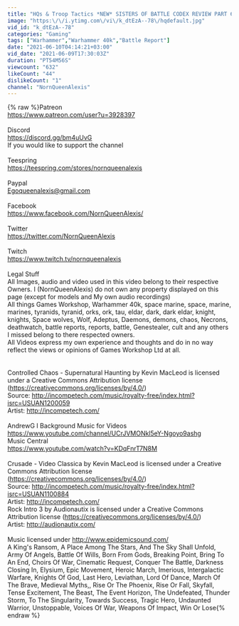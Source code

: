 ```yaml
---
title: "HQs & Troop Tactics *NEW* SISTERS OF BATTLE CODEX REVIEW PART 6"
image: "https:\/\/i.ytimg.com\/vi\/k_dtEzA--78\/hqdefault.jpg"
vid_id: "k_dtEzA--78"
categories: "Gaming"
tags: ["Warhammer","Warhammer 40k","Battle Report"]
date: "2021-06-10T04:14:21+03:00"
vid_date: "2021-06-09T17:30:03Z"
duration: "PT54M56S"
viewcount: "632"
likeCount: "44"
dislikeCount: "1"
channel: "NornQueenAlexis"
---
```

{% raw %}Patreon<br /><a rel="nofollow" target="blank" href="https://www.patreon.com/user?u=3928397">https://www.patreon.com/user?u=3928397</a> <br /><br />Discord<br /><a rel="nofollow" target="blank" href="https://discord.gg/bm4uUvG">https://discord.gg/bm4uUvG</a><br />If you would like to support the channel <br /><br />Teespring <br /><a rel="nofollow" target="blank" href="https://teespring.com/stores/nornqueenalexis">https://teespring.com/stores/nornqueenalexis</a><br /><br />Paypal <br />Egoqueenalexis@gmail.com<br /><br />Facebook<br /><a rel="nofollow" target="blank" href="https://www.facebook.com/NornQueenAlexis/">https://www.facebook.com/NornQueenAlexis/</a><br /><br />Twitter <br /><a rel="nofollow" target="blank" href="https://twitter.com/NornQueenAlexis">https://twitter.com/NornQueenAlexis</a><br /><br />Twitch <br /><a rel="nofollow" target="blank" href="https://www.twitch.tv/nornqueenalexis">https://www.twitch.tv/nornqueenalexis</a> <br /><br />Legal Stuff <br />All Images, audio and video used in this video belong to their respective Owners. I (NornQueenAlexis) do not own any property displayed on this page (except for models and My own audio recordings) <br />All things Games Workshop, Warhammer 40k, space marine, space, marine, marines, tyranids, tyranid, orks, ork, tau, eldar, dark, dark eldar, knight, knights, Space wolves, Wolf, Adeptus, Daemons, demons, chaos, Necrons, deathwatch, battle reports, reports, battle, Genestealer, cult and any others I missed belong to there respected owners.<br /> All Videos express my own experience and thoughts and do in no way reflect the views or opinions of Games Workshop Ltd at all.<br /><br /><br />Controlled Chaos - Supernatural Haunting by Kevin MacLeod is licensed under a Creative Commons Attribution license (<a rel="nofollow" target="blank" href="https://creativecommons.org/licenses/by/4.0/)">https://creativecommons.org/licenses/by/4.0/)</a><br />Source: <a rel="nofollow" target="blank" href="http://incompetech.com/music/royalty-free/index.html?isrc=USUAN1200059">http://incompetech.com/music/royalty-free/index.html?isrc=USUAN1200059</a><br />Artist: <a rel="nofollow" target="blank" href="http://incompetech.com/">http://incompetech.com/</a><br /><br />AndrewG I Background Music for Videos<br /><a rel="nofollow" target="blank" href="https://www.youtube.com/channel/UCrJVMONkl5eY-Ngoyo9ashg">https://www.youtube.com/channel/UCrJVMONkl5eY-Ngoyo9ashg</a><br />Music Central<br /><a rel="nofollow" target="blank" href="https://www.youtube.com/watch?v=KDqFnrT7N8M">https://www.youtube.com/watch?v=KDqFnrT7N8M</a><br /><br />Crusade - Video Classica by Kevin MacLeod is licensed under a Creative Commons Attribution license (<a rel="nofollow" target="blank" href="https://creativecommons.org/licenses/by/4.0/)">https://creativecommons.org/licenses/by/4.0/)</a><br />Source: <a rel="nofollow" target="blank" href="http://incompetech.com/music/royalty-free/index.html?isrc=USUAN1100884">http://incompetech.com/music/royalty-free/index.html?isrc=USUAN1100884</a><br />Artist: <a rel="nofollow" target="blank" href="http://incompetech.com/">http://incompetech.com/</a><br />Rock Intro 3 by Audionautix is licensed under a Creative Commons Attribution license (<a rel="nofollow" target="blank" href="https://creativecommons.org/licenses/by/4.0/)">https://creativecommons.org/licenses/by/4.0/)</a><br />Artist: <a rel="nofollow" target="blank" href="http://audionautix.com/">http://audionautix.com/</a><br /><br />Music licensed under  <a rel="nofollow" target="blank" href="http://www.epidemicsound.com/">http://www.epidemicsound.com/</a> <br />A King's Ransom, A Place Among The Stars, And The Sky Shall Unfold, Army Of Angels, Battle Of Wills, Born From Gods, Breaking Point, Bring To An End, Choirs Of War, Cinematic Request, Conquer The Battle, Darkness Closing In, Elysium, Epic Movement, Heroic March, Imerious, Intergalactic Warfare, Knights Of God, Last Hero, Leviathan, Lord Of Dance, March Of The Brave, Medieval Myths,, Rise Or The Phoenix, Rise Or Fall, Skyfall, Tense Excitement, The Beast, The Event Horizon, The Undefeated, Thunder Storm, To The Singularity, Towards Success, Tragic Hero, Undaunted Warrior, Unstoppable, Voices Of War, Weapons Of Impact, Win Or Lose{% endraw %}
